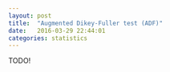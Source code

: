 ```yaml
---
layout: post
title:  "Augmented Dikey-Fuller test (ADF)"
date:   2016-03-29 22:44:01
categories: statistics
---
```


TODO!
